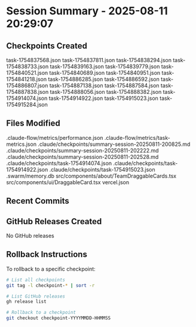 # Session Summary - 2025-08-11 20:29:07

## Checkpoints Created
task-1754837568.json
task-1754837811.json
task-1754838294.json
task-1754838733.json
task-1754839163.json
task-1754839779.json
task-1754840521.json
task-1754840689.json
task-1754840951.json
task-1754841218.json
task-1754886285.json
task-1754886592.json
task-1754886807.json
task-1754887138.json
task-1754887584.json
task-1754887838.json
task-1754888056.json
task-1754888382.json
task-1754914074.json
task-1754914922.json
task-1754915023.json
task-1754915284.json

## Files Modified
.claude-flow/metrics/performance.json
.claude-flow/metrics/task-metrics.json
.claude/checkpoints/summary-session-20250811-200825.md
.claude/checkpoints/summary-session-20250811-202222.md
.claude/checkpoints/summary-session-20250811-202528.md
.claude/checkpoints/task-1754914074.json
.claude/checkpoints/task-1754914922.json
.claude/checkpoints/task-1754915023.json
.swarm/memory.db
src/components/about/TeamDraggableCards.tsx
src/components/ui/DraggableCard.tsx
vercel.json

## Recent Commits


## GitHub Releases Created
No GitHub releases

## Rollback Instructions
To rollback to a specific checkpoint:
```bash
# List all checkpoints
git tag -l checkpoint-* | sort -r

# List GitHub releases
gh release list

# Rollback to a checkpoint
git checkout checkpoint-YYYYMMDD-HHMMSS
```
